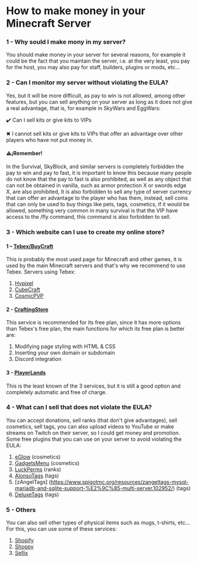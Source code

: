 # How to make money in your Minecraft Server
### 1 - Why sould I make mony in my server?
You should make money in your server for several reasons, for example it could be the fact that you
maintain the server, i.e. at the very least, you pay for the host, you may also pay for staff, builders,
plugins or mods, etc...
### 2 - Can I monitor my server without violating the EULA?
Yes, but it will be more difficult, as pay to win is not allowed, among other features, but you can
sell anything on your server as long as it does not give a real advantage, that is, for example in
SkyWars and EggWars:

✔️ Can I sell kits or give kits to VIPs

✖ I cannot sell kits or give kits to VIPs that offer an advantage over other players who have not put
money in.

#### ⚠️¡Remember!
In the Survival, SkyBlock, and similar servers is completely forbidden the pay to win and pay to
fast, it is important to know this because many people do not know that the pay to fast is also
prohibited, as well as any object that can not be obtained in vanilla, such as armor protection X
or swords edge X, are also prohibited, It is also forbidden to sell any type of server currency that
can offer an advantage to the player who has them, instead, sell coins that can only be used to buy
things like pets, tags, cosmetics, if it would be allowed, something very common in many survival
is that the VIP have access to the /fly command, this command is also forbidden to sell.

### 3 - Which website can I use to create my online store?

#### 1 – [Tebex/BuyCraft](https://www.tebex.io/)
This is probably the most used page for Minecraft and other games, it is used by the main Minecraft
servers and that's why we recommend to use Tebex.
Servers using Tebex:
1. [Hypixel](https://store.hypixel.net/)
2. [CubeCraft](https://store.cubecraft.net/)
3. [CosmicPVP](https://buy.cosmicpvp.com/)
#### 2 - [CraftingStore](https://craftingstore.net/)
This service is recommended for its free plan, since it has more options than Tebex's free plan, the
main functions for which its free plan is better are:
1. Modifying page styling with HTML & CSS
2. Inserting your own domain or subdomain
3. Discord integration
#### 3 - [PlayerLands](https://playerlands.com/)
This is the least known of the 3 services, but it is still a good option and completely automatic and
free of charge.
### 4 - What can I sell that does not violate the EULA?
You can accept donations, sell ranks (that don't give advantages), sell cosmetics, sell tags, you can
also upload videos to YouTube or make streams on Twitch on their server, so I could get money
and promotion.
Some free plugins that you can use on your server to avoid violating the EULA:
1. [eGlow](https://www.spigotmc.org/resources/eglow-1-9-4-1-19-3-glow-cosmetic-respects-eula-mysql.63295/) (cosmetics)
2. [GadgetsMenu](https://www.spigotmc.org/resources/gadgetsmenu-1-8-1-19-3-free.10885/) (cosmetics)
3. [LuckPerms](https://luckperms.net/) (ranks)
4. [AlonsoTags](https://www.spigotmc.org/resources/%E2%9C%85-alonsotags-1-8-1-19-%E2%80%A2-unlimited-tags-textures-custom-model-data.83664/) (tags)
5. [zAngelTags] (https://www.spigotmc.org/resources/zangeltags-mysql-mariadb-and-sqlite-support-%E2%9C%85-multi-server.102952/) (tags)
6. [DeluxeTags](https://www.spigotmc.org/resources/deluxetags.4390/) (tags)

### 5 - Others
You can also sell other types of physical items such as mugs, t-shirts, etc...
For this, you can use some of these services:
1. [Shopify](https://www.shopify.com/)
2. [Shoppy](https://shoppy.gg/)
3. [Sellix](https://sellix.io/)
